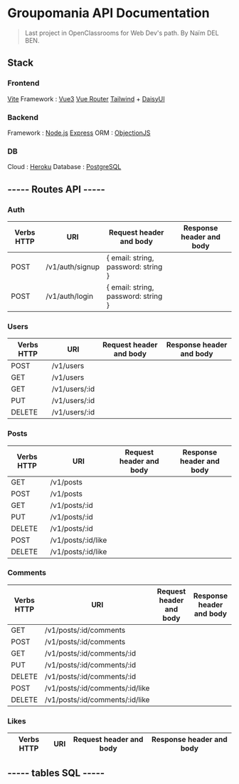 # Groupomania API Documentation
> Last project in OpenClassrooms for Web Dev's path. By Naïm DEL BEN.

## Stack
### Frontend
[Vite](http://vitejs.dev/)
Framework : [Vue3](https://v3.vuejs.org/)
    [Vue Router](https://router.vuejs.org/)
[Tailwind](https://tailwindcss.com/) + [DaisyUI](https://daisyui.com/)

### Backend
Framework : [Node.js](https://nodejs.dev/)
[Express](https://expressjs.com/)
ORM : [ObjectionJS](https://vincit.github.io/objection.js/)

### DB
Cloud : [Heroku]()
Database : [PostgreSQL]()

## ----- Routes API -----

### Auth
Verbs HTTP | URI | Request header and body | Response header and body  
---------- | --- | ----------------------- | ------------------------
POST | /v1/auth/signup | { email: string, password: string }
POST | /v1/auth/login | { email: string, password: string }


### Users
Verbs HTTP | URI | Request header and body | Response header and body  
---------- | --- | ----------------------- | ------------------------
POST    | /v1/users | 
GET     | /v1/users | 
GET     | /v1/users/:id |
PUT     | /v1/users/:id |
DELETE  | /v1/users/:id |


### Posts
Verbs HTTP | URI | Request header and body | Response header and body  
---------- | --- | ----------------------- | ------------------------
GET     | /v1/posts |
POST    | /v1/posts | 
GET     | /v1/posts/:id |
PUT     | /v1/posts/:id |
DELETE  | /v1/posts/:id |
POST    | /v1/posts/:id/like |
DELETE  | /v1/posts/:id/like |


### Comments
Verbs HTTP | URI | Request header and body | Response header and body  
---------- | --- | ----------------------- | ------------------------
GET     | /v1/posts/:id/comments |
POST    | /v1/posts/:id/comments |
GET     | /v1/posts/:id/comments/:id |
PUT     | /v1/posts/:id/comments/:id |
DELETE  | /v1/posts/:id/comments/:id |
POST    | /v1/posts/:id/comments/:id/like |
DELETE  | /v1/posts/:id/comments/:id/like |

### Likes
Verbs HTTP | URI | Request header and body | Response header and body  
---------- | --- | ----------------------- | ------------------------

## ----- tables SQL -----